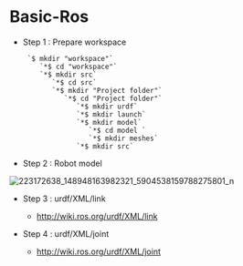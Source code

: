# Basic-Ros

* Step 1 : Prepare workspace
  ```
   `$ mkdir "workspace"`
      `*$ cd "workspace"`
      `*$ mkdir src`
         `*$ cd src`
         `*$ mkdir "Project folder"`
            `*$ cd "Project folder"`
               `*$ mkdir urdf`
               `*$ mkdir launch`
               `*$ mkdir model`
                  `*$ cd model `
                  `*$ mkdir meshes`
               `*$ mkdir src`
    ```
         
         
* Step 2 : Robot model 

![223172638_148948163982321_5904538159788275801_n](https://user-images.githubusercontent.com/30637687/127641904-359c5bb2-f322-48a2-8754-0416e0a09960.jpg)


* Step 3 : urdf/XML/link
   - http://wiki.ros.org/urdf/XML/link
 
          
* Step 4 : urdf/XML/joint
   - http://wiki.ros.org/urdf/XML/joint
         
 
